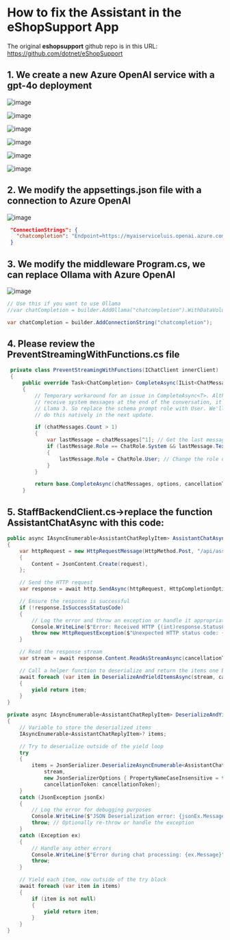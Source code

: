 # How to fix the Assistant in the eShopSupport App

The original **eshopsupport** github repo is in this URL: https://github.com/dotnet/eShopSupport

## 1. We create a new Azure OpenAI service with a gpt-4o deployment

![image](https://github.com/user-attachments/assets/e72c1622-f604-4473-8867-aca0110b7a5a)

![image](https://github.com/user-attachments/assets/a6c8027f-1648-4b29-897c-643fc83f9bb0)

![image](https://github.com/user-attachments/assets/ee886b37-a3f6-466d-84de-c94587930946)

![image](https://github.com/user-attachments/assets/5f5cdcb3-c08f-48c2-9f43-621b7792576b)

![image](https://github.com/user-attachments/assets/ee56230e-e092-4d46-a0eb-afbf2bdf21ac)

![image](https://github.com/user-attachments/assets/a3285ebd-13f9-423b-b143-e4188fa7d027)

## 2. We modify the **appsettings.json** file with a connection to Azure OpenAI

![image](https://github.com/user-attachments/assets/b95de13a-9650-49f2-956c-1d3491f43b77)

```json
 "ConnectionStrings": {
   "chatcompletion": "Endpoint=https://myaiserviceluis.openai.azure.com/;Key=7815bb4b3b1f4243be82faba074236a9;Deployment=gpt-4o"
 }
```

## 3. We modify the middleware Program.cs, we can replace Ollama with Azure OpenAI

![image](https://github.com/user-attachments/assets/f338616e-71d6-45d4-9f50-67105e228e82)

```csharp
// Use this if you want to use Ollama
//var chatCompletion = builder.AddOllama("chatcompletion").WithDataVolume();

var chatCompletion = builder.AddConnectionString("chatcompletion");
```

## 4. Please review the PreventStreamingWithFunctions.cs file

```csharp
 private class PreventStreamingWithFunctions(IChatClient innerClient) : DelegatingChatClient(innerClient)
 {
     public override Task<ChatCompletion> CompleteAsync(IList<ChatMessage> chatMessages, ChatOptions? options = null, CancellationToken cancellationToken = default)
     {
         // Temporary workaround for an issue in CompleteAsync<T>. Although OpenAI models are happy to
         // receive system messages at the end of the conversation, it causes a lot of problems for
         // Llama 3. So replace the schema prompt role with User. We'll update CompleteAsync<T> to
         // do this natively in the next update.

         if (chatMessages.Count > 1)
         {
             var lastMessage = chatMessages[^1]; // Get the last message directly using index
             if (lastMessage.Role == ChatRole.System && lastMessage.Text?.Contains("$schema") == true)
             {
                 lastMessage.Role = ChatRole.User; // Change the role directly in the chatMessages list
             }
         }

         return base.CompleteAsync(chatMessages, options, cancellationToken);
     }
```

## 5. StaffBackendClient.cs->replace the function AssistantChatAsync with this code:

```csharp
public async IAsyncEnumerable<AssistantChatReplyItem> AssistantChatAsync(AssistantChatRequest request, [EnumeratorCancellation] CancellationToken cancellationToken)
{
    var httpRequest = new HttpRequestMessage(HttpMethod.Post, "/api/assistant/chat")
    {
        Content = JsonContent.Create(request),
    };

    // Send the HTTP request
    var response = await http.SendAsync(httpRequest, HttpCompletionOption.ResponseHeadersRead, cancellationToken);

    // Ensure the response is successful
    if (!response.IsSuccessStatusCode)
    {
        // Log the error and throw an exception or handle it appropriately
        Console.WriteLine($"Error: Received HTTP {(int)response.StatusCode} - {response.ReasonPhrase}");
        throw new HttpRequestException($"Unexpected HTTP status code: {(int)response.StatusCode}");
    }

    // Read the response stream
    var stream = await response.Content.ReadAsStreamAsync(cancellationToken);

    // Call a helper function to deserialize and return the items one by one
    await foreach (var item in DeserializeAndYieldItemsAsync(stream, cancellationToken))
    {
        yield return item;
    }
}

private async IAsyncEnumerable<AssistantChatReplyItem> DeserializeAndYieldItemsAsync(Stream stream, [EnumeratorCancellation] CancellationToken cancellationToken)
{
    // Variable to store the deserialized items
    IAsyncEnumerable<AssistantChatReplyItem>? items;

    // Try to deserialize outside of the yield loop
    try
    {
        items = JsonSerializer.DeserializeAsyncEnumerable<AssistantChatReplyItem>(
            stream,
            new JsonSerializerOptions { PropertyNameCaseInsensitive = true },
            cancellationToken: cancellationToken);
    }
    catch (JsonException jsonEx)
    {
        // Log the error for debugging purposes
        Console.WriteLine($"JSON Deserialization error: {jsonEx.Message}");
        throw; // Optionally re-throw or handle the exception
    }
    catch (Exception ex)
    {
        // Handle any other errors
        Console.WriteLine($"Error during chat processing: {ex.Message}");
        throw;
    }

    // Yield each item, now outside of the try block
    await foreach (var item in items)
    {
        if (item is not null)
        {
            yield return item;
        }
    }
}
```






